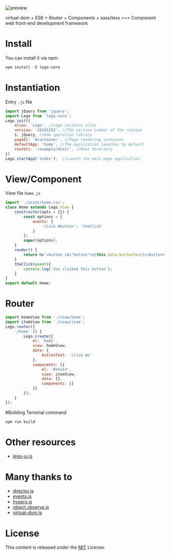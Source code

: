 ![preview](https://github.com/jlego/legojs/blob/master/lego-logo.png)

virtual-dom + ES6 + Router + Components + sass/less  ===  Component web front-end development framework

# Install

You can install it via npm:

```html
npm install -S lego-core
```

# Instantiation
Entry `.js` file
```javascript
import jQuery from 'jquery';
import Lego from 'lego-core';
Lego.init({
    alias: 'Lego', //Lego instance alias
    version: '20161202', //The version number of the release
    $: jQuery, //Dom operation library
    pageEl: '#container', //Page rendering container
    defaultApp: 'home', //The application launches by default
    rootUri: '/example/dist/', //Root directory
})
Lego.startApp('index');  //Launch the main page application
```
# View/Component
View file `home.js` 
```javascript
import './asset/home.css';
class Home extends Lego.View {
    constructor(opts = {}) {
        const options = {
            events: {
                'click #button': 'theClick'
            }
        };
        super(options);
    }
    render() {
        return hx`<button id="button">${this.data.buttonText}</button>`;
    }
    theClick(event){
        console.log('You clicked this button');
    }
}
export default Home;
```

# Router
```javascript
import homeView from './view/home';
import itemView from './view/item';
Lego.router({
    '/home' () {
        Lego.create({
        	el: 'body',
            view: homeView,
            data: {
            	buttonText: 'click me'
            },
            components: [{
            	el: '#theId',
	            view: itemView,
	            data: {},
	            components: []
            }]
        });
    }
});
```
#Building
Terminal command
```html
npm run build
```

# Other resources
* [lego-ui.js](https://github.com/jlego/legojs-ui)

# Many thanks to
* [director.js](https://github.com/flatiron/director)
* [events.js](https://github.com/Gozala/events) 
* [hyperx.js](https://github.com/substack/hyperx) 
* [object.observe.js](https://github.com/MaxArt2501/object-observe) 
* [virtual-dom.js](https://github.com/Matt-Esch/virtual-dom) 

# License
This content is released under the [MIT](http://opensource.org/licenses/MIT) License.
